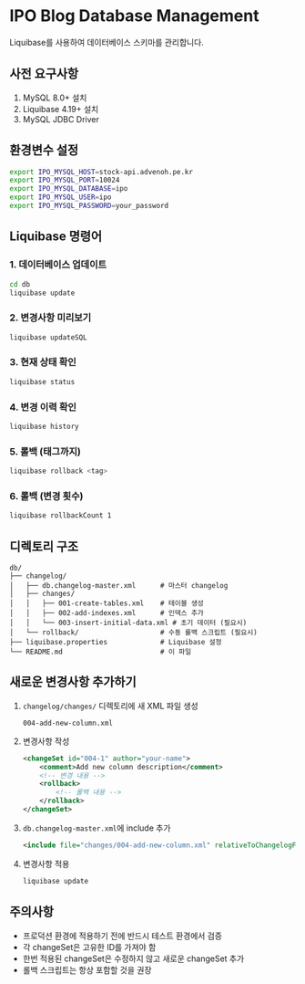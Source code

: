 # IPO Blog Database Management

Liquibase를 사용하여 데이터베이스 스키마를 관리합니다.

## 사전 요구사항

1. MySQL 8.0+ 설치
2. Liquibase 4.19+ 설치
3. MySQL JDBC Driver

## 환경변수 설정

```bash
export IPO_MYSQL_HOST=stock-api.advenoh.pe.kr
export IPO_MYSQL_PORT=10024
export IPO_MYSQL_DATABASE=ipo
export IPO_MYSQL_USER=ipo
export IPO_MYSQL_PASSWORD=your_password
```

## Liquibase 명령어

### 1. 데이터베이스 업데이트
```bash
cd db
liquibase update
```

### 2. 변경사항 미리보기
```bash
liquibase updateSQL
```

### 3. 현재 상태 확인
```bash
liquibase status
```

### 4. 변경 이력 확인
```bash
liquibase history
```

### 5. 롤백 (태그까지)
```bash
liquibase rollback <tag>
```

### 6. 롤백 (변경 횟수)
```bash
liquibase rollbackCount 1
```

## 디렉토리 구조

```
db/
├── changelog/
│   ├── db.changelog-master.xml      # 마스터 changelog
│   ├── changes/
│   │   ├── 001-create-tables.xml    # 테이블 생성
│   │   ├── 002-add-indexes.xml      # 인덱스 추가
│   │   └── 003-insert-initial-data.xml # 초기 데이터 (필요시)
│   └── rollback/                    # 수동 롤백 스크립트 (필요시)
├── liquibase.properties             # Liquibase 설정
└── README.md                        # 이 파일
```

## 새로운 변경사항 추가하기

1. `changelog/changes/` 디렉토리에 새 XML 파일 생성
   ```
   004-add-new-column.xml
   ```

2. 변경사항 작성
   ```xml
   <changeSet id="004-1" author="your-name">
       <comment>Add new column description</comment>
       <!-- 변경 내용 -->
       <rollback>
           <!-- 롤백 내용 -->
       </rollback>
   </changeSet>
   ```

3. `db.changelog-master.xml`에 include 추가
   ```xml
   <include file="changes/004-add-new-column.xml" relativeToChangelogFile="true"/>
   ```

4. 변경사항 적용
   ```bash
   liquibase update
   ```

## 주의사항

- 프로덕션 환경에 적용하기 전에 반드시 테스트 환경에서 검증
- 각 changeSet은 고유한 ID를 가져야 함
- 한번 적용된 changeSet은 수정하지 않고 새로운 changeSet 추가
- 롤백 스크립트는 항상 포함할 것을 권장 